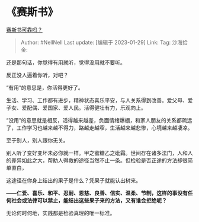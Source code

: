 # 《赛斯书》
[赛斯书可靠吗？](https://www.zhihu.com/question/30907249/answer/2864842279)

> Author: #NellNell
> Last update: [编辑于 2023-01-29]
> Link:
> Tag:
> 沙海拾金:

还是那句话，你觉得有用就听，觉得没用就不要听。

反正没人逼着你听，对吧？

“有用”的意思是，你活得更好了。

生活、学习、工作都有进步，精神状态喜乐平安，与人关系得到改善。爱父母、爱子女、爱配偶、爱国家、爱人民。活得健壮有力，乐观向上。

“没用”的意思就是相反，活得越来越差，负面情绪爆棚，和家人朋友的关系都疏远了，工作学习也越来越不得力，路越走越窄，生活越来越悲惨，心境越来越凄凉。

至于别人，别人跟你无关。

别人听了变好变坏未必你就一样。甲之蜜糖乙之砒霜。世间存在诸多法门，人和人的差异如此之大，帮助人得救的途径当然不止一条。但检验是否正途的方法却很简单直白，

这途径在你身上结出的果子是什么？凭果子就能认出树来。

**——仁爱、喜乐、和平、忍耐、恩慈、良善、信实、温柔、节制，这样的事没有任何社会或法律可以禁止，能结出这些果子来的方法，又有谁会拒绝呢？**

无论何时何地，实践都是检验真理的唯一标准。
